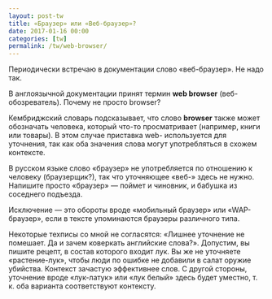```yaml
---
layout: post-tw
title: «Браузер» или «Веб-браузер»?
date: 2017-01-16 00:00
categories: [tw]
permalink: /tw/web-browser/
---
```


Периодически встречаю в документации слово «веб-браузер». Не надо так.

В англоязычной документации принят термин **web browser** (веб-обозреватель). Почему не просто browser?

Кембриджский словарь подсказывает, что слово **browser** также может обозначать человека, который что-то просматривает (например, книги или товары). В этом случае приставка web- используется для уточнения, так как оба значения слова могут употребляться в схожем контексте.

В русском языке слово «браузер» не употребляется по отношению к человеку (браузерщик?), так что уточняющее «веб-» здесь не нужно. Напишите просто «браузер» — поймет и чиновник, и бабушка из соседнего подъезда.

Исключение — это обороты вроде «мобильный браузер» или «WAP-браузер», если в тексте упоминаются браузеры различного типа.

Некоторые техписы со мной не согласятся: «Лишнее уточнение не помешает. Да и зачем коверкать английские слова?». Допустим, вы пишите рецепт, в состав которого входит лук. Вы же не уточняете «растение-лук», чтобы люди по ошибке не добавили в салат оружие убийства. Контекст зачастую эффективнее слов. С другой стороны, уточнение вроде «лук-латук» или «лук белый»  здесь будет уместно, т. к. оба варианта соответствуют контексту.  